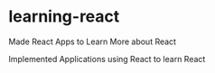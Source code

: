 # learning-react
Made React Apps to Learn More about React

Implemented Applications using React to learn React 
